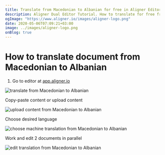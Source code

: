 ```yaml
---
title: Translate from Macedonian to Albanian for free in Aligner Editor
description: Aligner Dual Editor Tutorial. How to translate for free from Macedonian to Albanian. Aligner is multilingual document management platform. 
ogImage: "https://www.aligner.io/images/aligner-logo.png"
date: 2020-05-06T07:09:21+03:00
image: ../images/aligner-logo.png
onBlog: true
---
```


# How to translate document from Macedonian to Albanian

1. Go to editor at [app.aligner.io](https://app.aligner.io "Aligner App web page")

![translate from Macedonian to Albanian](../aligner-blank-editor.png "translate from Macedonian to Albanian")

Copy-paste content or upload content

![upload content from Macedonian to Albanian](../aligner-uploaded-document.png "upload content from Macedonian to Albanian")

Choose desired language

![choose machine translation from Macedonian to Albanian](../aligner-language-dropdown.png "choose machine translation from Macedonian to Albanian")

Work and edit 2 documents in parallel

![edit translation from Macedonian to Albanian](../aligner-double-sitded-editor.png "edit translation from Macedonian to Albanian")

